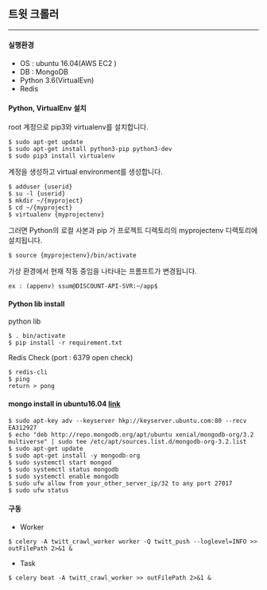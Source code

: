 ## 트윗 크롤러
----------------
#### 실행환경
- OS : ubuntu 16.04(AWS EC2 )
- DB : MongoDB 
- Python 3.6(VirtualEvn) 
- Redis

#### Python, VirtualEnv 설치
root 계정으로 pip3와 virtualenv를 설치합니다.
```
$ sudo apt-get update
$ sudo apt-get install python3-pip python3-dev
$ sudo pip3 install virtualenv
```
계정을 생성하고 virtual environment를 생성합니다.

```
$ adduser {userid}
$ su -l {userid}
$ mkdir ~/{myproject}
$ cd ~/{myproject}
$ virtualenv {myprojectenv}
```
그러면 Python의 로컬 사본과 pip 가 프로젝트 디렉토리의 myprojectenv 디렉토리에 설치됩니다.

```
$ source {myprojectenv}/bin/activate
```
가상 환경에서 현재 작동 중임을 나타내는 프롬프트가 변경됩니다.

```
ex : (appenv) ssum@DISCOUNT-API-SVR:~/app$
```

#### Python lib install
python lib
```(.bash)
$ . bin/activate
$ pip install -r requirement.txt
```
Redis Check (port : 6379 open check)
```(.bash)
$ redis-cli
$ ping
return > pong
```

#### mongo install in ubuntu16.04 [link](https://www.digitalocean.com/community/tutorials/how-to-install-and-secure-mongodb-on-ubuntu-16-04)
```(.bash)
$ sudo apt-key adv --keyserver hkp://keyserver.ubuntu.com:80 --recv EA312927
$ echo "deb http://repo.mongodb.org/apt/ubuntu xenial/mongodb-org/3.2 multiverse" | sudo tee /etc/apt/sources.list.d/mongodb-org-3.2.list
$ sudo apt-get update
$ sudo apt-get install -y mongodb-org
$ sudo systemctl start mongod
$ sudo systemctl status mongodb
$ sudo systemctl enable mongodb
$ sudo ufw allow from your_other_server_ip/32 to any port 27017
$ sudo ufw status
```
#### 구동
- Worker
```(.bash)
$ celery -A twitt_crawl_worker worker -Q twitt_push --loglevel=INFO >> outFilePath 2>&1 &
```
- Task
```(.bash)
$ celery beat -A twitt_crawl_worker >> outFilePath 2>&1 &
```